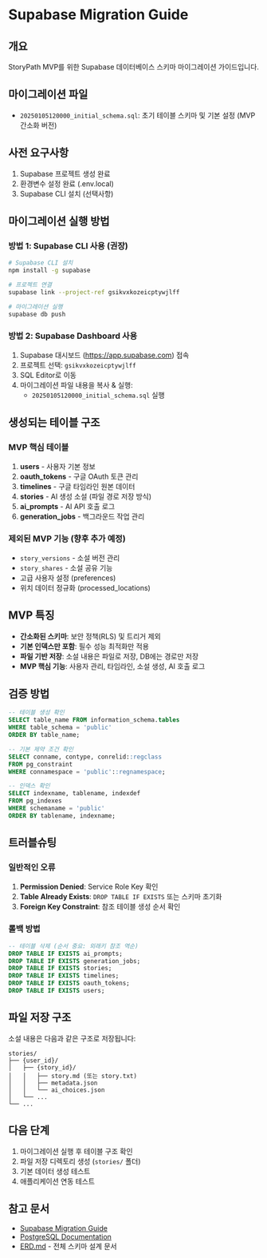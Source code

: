 # Supabase Migration Guide

## 개요
StoryPath MVP를 위한 Supabase 데이터베이스 스키마 마이그레이션 가이드입니다.

## 마이그레이션 파일
- `20250105120000_initial_schema.sql`: 초기 테이블 스키마 및 기본 설정 (MVP 간소화 버전)

## 사전 요구사항
1. Supabase 프로젝트 생성 완료
2. 환경변수 설정 완료 (.env.local)
3. Supabase CLI 설치 (선택사항)

## 마이그레이션 실행 방법

### 방법 1: Supabase CLI 사용 (권장)
```bash
# Supabase CLI 설치
npm install -g supabase

# 프로젝트 연결
supabase link --project-ref gsikvxkozeicptywjlff

# 마이그레이션 실행
supabase db push
```

### 방법 2: Supabase Dashboard 사용
1. Supabase 대시보드 (https://app.supabase.com) 접속
2. 프로젝트 선택: `gsikvxkozeicptywjlff`
3. SQL Editor로 이동
4. 마이그레이션 파일 내용을 복사 & 실행:
   - `20250105120000_initial_schema.sql` 실행

## 생성되는 테이블 구조

### MVP 핵심 테이블
1. **users** - 사용자 기본 정보
2. **oauth_tokens** - 구글 OAuth 토큰 관리
3. **timelines** - 구글 타임라인 원본 데이터
4. **stories** - AI 생성 소설 (파일 경로 저장 방식)
5. **ai_prompts** - AI API 호출 로그
6. **generation_jobs** - 백그라운드 작업 관리

### 제외된 MVP 기능 (향후 추가 예정)
- `story_versions` - 소설 버전 관리
- `story_shares` - 소설 공유 기능
- 고급 사용자 설정 (preferences)
- 위치 데이터 정규화 (processed_locations)

## MVP 특징
- **간소화된 스키마**: 보안 정책(RLS) 및 트리거 제외
- **기본 인덱스만 포함**: 필수 성능 최적화만 적용
- **파일 기반 저장**: 소설 내용은 파일로 저장, DB에는 경로만 저장
- **MVP 핵심 기능**: 사용자 관리, 타임라인, 소설 생성, AI 호출 로그

## 검증 방법
```sql
-- 테이블 생성 확인
SELECT table_name FROM information_schema.tables 
WHERE table_schema = 'public' 
ORDER BY table_name;

-- 기본 제약 조건 확인
SELECT conname, contype, conrelid::regclass 
FROM pg_constraint 
WHERE connamespace = 'public'::regnamespace;

-- 인덱스 확인
SELECT indexname, tablename, indexdef 
FROM pg_indexes 
WHERE schemaname = 'public' 
ORDER BY tablename, indexname;
```

## 트러블슈팅

### 일반적인 오류
1. **Permission Denied**: Service Role Key 확인
2. **Table Already Exists**: `DROP TABLE IF EXISTS` 또는 스키마 초기화
3. **Foreign Key Constraint**: 참조 테이블 생성 순서 확인

### 롤백 방법
```sql
-- 테이블 삭제 (순서 중요: 외래키 참조 역순)
DROP TABLE IF EXISTS ai_prompts;
DROP TABLE IF EXISTS generation_jobs;
DROP TABLE IF EXISTS stories;
DROP TABLE IF EXISTS timelines;
DROP TABLE IF EXISTS oauth_tokens;
DROP TABLE IF EXISTS users;
```

## 파일 저장 구조
소설 내용은 다음과 같은 구조로 저장됩니다:
```
stories/
├── {user_id}/
│   ├── {story_id}/
│   │   ├── story.md (또는 story.txt)
│   │   ├── metadata.json
│   │   └── ai_choices.json
│   └── ...
└── ...
```

## 다음 단계
1. 마이그레이션 실행 후 테이블 구조 확인
2. 파일 저장 디렉토리 생성 (`stories/` 폴더)
3. 기본 데이터 생성 테스트
4. 애플리케이션 연동 테스트

## 참고 문서
- [Supabase Migration Guide](https://supabase.com/docs/guides/cli/local-development)
- [PostgreSQL Documentation](https://www.postgresql.org/docs/)
- [ERD.md](../ERD.md) - 전체 스키마 설계 문서